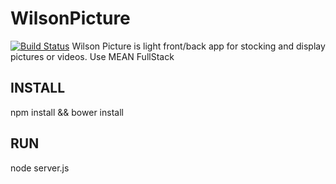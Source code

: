 # WilsonPicture
[![Build Status](https://travis-ci.org/eleven-labs/WilsonPicture.svg)](https://travis-ci.org/eleven-labs/WilsonPicture)
Wilson Picture is light front/back app for stocking and display pictures or videos. Use MEAN FullStack


## INSTALL

npm install && bower install

## RUN

node server.js